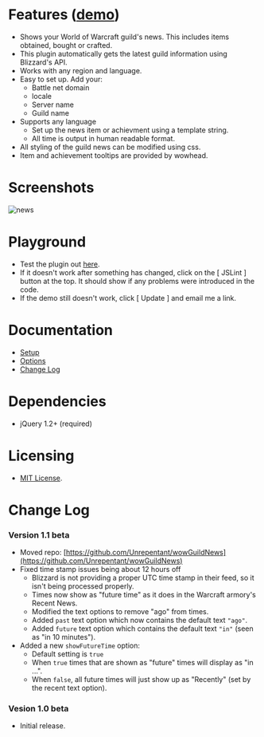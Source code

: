 # **Features** ([demo](http://Unrepentant.github.com/wowGuildNews/index.html))

* Shows your World of Warcraft guild's news. This includes items obtained, bought or crafted.
* This plugin automatically gets the latest guild information using Blizzard's API.
* Works with any region and language.
* Easy to set up. Add your:
  * Battle net domain
  * locale
  * Server name
  * Guild name
* Supports any language
  * Set up the news item or achievment using a template string.
  * All time is output in human readable format.
* All styling of the guild news can be modified using css.
* Item and achievement tooltips are provided by wowhead.

# **Screenshots**

![news](http://unrepentant.github.com/wowGuildNews/demo/screen1.jpg)

# Playground

* Test the plugin out [here](http://jsfiddle.net/nvgXp/5/).
* If it doesn't work after something has changed, click on the [ JSLint ] button at the top. It should show if any problems were introduced in the code.
* If the demo still doesn't work, click [ Update ] and email me a link.

# **Documentation**

* [Setup](https://github.com/Unrepentant/wowGuildNews/wiki/Setup)
* [Options](https://github.com/Unrepentant/wowGuildNews/wiki/Options)
* [Change Log](https://github.com/Unrepentant/wowGuildNews/wiki/Change)

# **Dependencies**

* jQuery 1.2+ (required)

# **Licensing**

* [MIT License](http://www.opensource.org/licenses/mit-license.php).

# **Change Log**

### Version 1.1 beta

* Moved repo: [https://github.com/Unrepentant/wowGuildNews](https://github.com/Unrepentant/wowGuildNews)
* Fixed time stamp issues being about 12 hours off
  * Blizzard is not providing a proper UTC time stamp in their feed, so it isn't being processed properly.
  * Times now show as "future time" as it does in the Warcraft armory's Recent News.
  * Modified the text options to remove "ago" from times.
  * Added `past` text option which now contains the default text `"ago"`.
  * Added `future` text option which contains the default text `"in"` (seen as "in 10 minutes").
* Added a new `showFutureTime` option:
  * Default setting is `true`
  * When `true` times that are shown as "future" times will display as "in ...".
  * When `false`, all future times will just show up as "Recently" (set by the recent text option).

### Vesion 1.0 beta

* Initial release.
